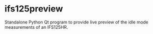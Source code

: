# ifs125preview
Standalone Python Qt program to provide live preview of the idle mode measurements of an IFS125HR.
